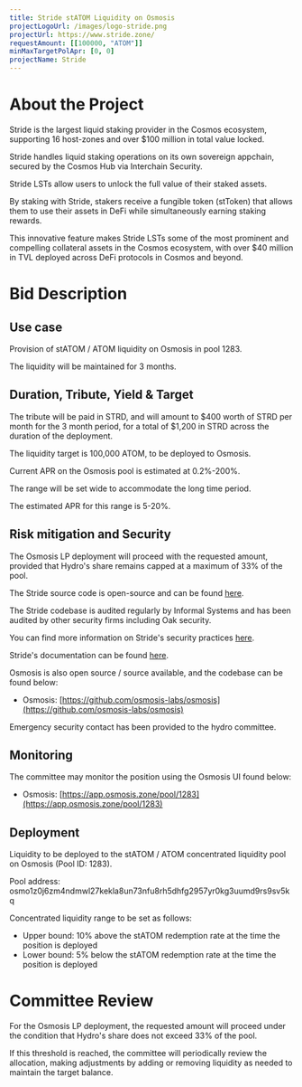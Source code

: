 ```yaml
---
title: Stride stATOM Liquidity on Osmosis
projectLogoUrl: /images/logo-stride.png
projectUrl: https://www.stride.zone/
requestAmount: [[100000, "ATOM"]]
minMaxTargetPolApr: [0, 0]
projectName: Stride
---
```


# About the Project

Stride is the largest liquid staking provider in the Cosmos ecosystem, supporting 16 host-zones and over $100 million in total value locked.

Stride handles liquid staking operations on its own sovereign appchain, secured by the Cosmos Hub via Interchain Security.

Stride LSTs allow users to unlock the full value of their staked assets.

By staking with Stride, stakers receive a fungible token (stToken) that allows them to use their assets in DeFi while simultaneously earning staking rewards.

This innovative feature makes Stride LSTs some of the most prominent and compelling collateral assets in the Cosmos ecosystem, with over $40 million in TVL deployed across DeFi protocols in Cosmos and beyond.

# Bid Description

## Use case

Provision of stATOM / ATOM liquidity on Osmosis in pool 1283.

The liquidity will be maintained for 3 months.

## Duration, Tribute, Yield & Target

The tribute will be paid in STRD, and will amount to $400 worth of STRD per month for the 3 month period, for a total of $1,200 in STRD across the duration of the deployment.

The liquidity target is 100,000 ATOM, to be deployed to Osmosis.

Current APR on the Osmosis pool is estimated at 0.2%-200%.

The range will be set wide to accommodate the long time period.

The estimated APR for this range is 5-20%.

## Risk mitigation and Security

The Osmosis LP deployment will proceed with the requested amount, provided that Hydro's share remains capped at a maximum of 33% of the pool.

The Stride source code is open-source and can be found [here](https://github.com/Stride-Labs/stride).

The Stride codebase is audited regularly by Informal Systems and has been audited by other security firms including Oak security.

You can find more information on Stride's security practices [here](https://www.stride.zone/security).

Stride's documentation can be found [here](https://docs.stride.zone/).

Osmosis is also open source / source available, and the codebase can be found below:

- Osmosis: [https://github.com/osmosis-labs/osmosis](https://github.com/osmosis-labs/osmosis)

Emergency security contact has been provided to the hydro committee.

## Monitoring

The committee may monitor the position using the Osmosis UI found below:

- Osmosis: [https://app.osmosis.zone/pool/1283](https://app.osmosis.zone/pool/1283)

## Deployment

Liquidity to be deployed to the stATOM / ATOM concentrated liquidity pool on Osmosis (Pool ID: 1283).

Pool address: osmo1z0j6zm4ndmwl27kekla8un73nfu8rh5dhfg2957yr0kg3uumd9rs9sv5kq

Concentrated liquidity range to be set as follows:

- Upper bound: 10% above the stATOM redemption rate at the time the position is deployed
- Lower bound: 5% below the stATOM redemption rate at the time the position is deployed

# Committee Review

For the Osmosis LP deployment, the requested amount will proceed under the condition that Hydro's share does not exceed 33% of the pool.

If this threshold is reached, the committee will periodically review the allocation, making adjustments by adding or removing liquidity as needed to maintain the target balance.
